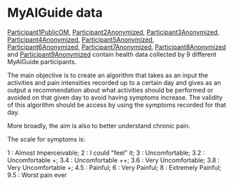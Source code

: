 # MyAIGuide data

<a href='./Participant1PublicOM' target='_blank'>Participant1PublicOM</a>, <a href='./Participant2Anonymized' target='_blank'>Participant2Anonymized</a>, <a href='./Participant3Anonymized' target='_blank'>Participant3Anonymized</a>, <a href='./Participant4Anonymized' target='_blank'>Participant4Anonymized</a>, <a href='./Participant5Anonymized' target='_blank'>Participant5Anonymized</a>, <a href='./Participant6Anonymized' target='_blank'>Participant6Anonymized</a>, <a href='./Participant7Anonymized' target='_blank'>Participant7Anonymized</a>, <a href='./Participant8Anonymized' target='_blank'>Participant8Anonymized</a> and <a href='./Participant9Anonymized' target='_blank'>Participant9Anonymized</a> contain health data collected by 9 different MyAIGuide participants.

The main objective is to create an algorithm that takes as an input the activities and pain intensities recorded up to a certain day and gives as an output a recommendation about what activities should be performed or avoided on that given day to avoid having symptoms increase. The validity of this algorithm should be access by using the symptoms recorded for that day.

More broadly, the aim is also to better understand chronic pain.

The scale for symptoms is:

1   : Almost Imperceivable;
2   : I could "feel" it;
3   : Uncomfortable;
3.2 : Uncomfortable +;
3.4 : Uncomfortable ++;
3.6 : Very Uncomfortable;
3.8 : Very Uncomfortable +;
4.5 : Painful;
6   : Very Painful;
8   : Extremely Painful;
9.5 : Worst pain ever
